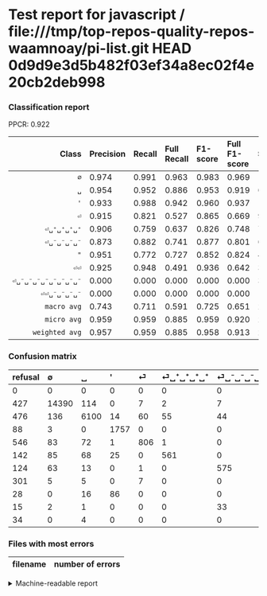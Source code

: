 # Test report for javascript / file:///tmp/top-repos-quality-repos-waamnoay/pi-list.git HEAD 0d9d9e3d5b482f03ef34a8ec02f4e20cb2deb998

### Classification report

PPCR: 0.922

| Class | Precision | Recall | Full Recall | F1-score | Full F1-score | Support | Full Support | PPCR |
|------:|:----------|:-------|:------------|:---------|:---------|:--------|:-------------|:-----|
| `∅` | 0.974| 0.991| 0.963| 0.983| 0.969| 14520| 14947| 0.971 |
| `␣` | 0.954| 0.952| 0.886| 0.953| 0.919| 6409| 6885| 0.931 |
| `'` | 0.933| 0.988| 0.942| 0.960| 0.937| 1778| 1866| 0.953 |
| `⏎` | 0.915| 0.821| 0.527| 0.865| 0.669| 982| 1528| 0.643 |
| `⏎␣⁺␣⁺␣⁺␣⁺` | 0.906| 0.759| 0.637| 0.826| 0.748| 739| 881| 0.839 |
| `⏎␣⁻␣⁻␣⁻␣⁻` | 0.873| 0.882| 0.741| 0.877| 0.801| 652| 776| 0.840 |
| `"` | 0.951| 0.772| 0.727| 0.852| 0.824| 448| 476| 0.941 |
| `⏎⏎` | 0.925| 0.948| 0.491| 0.936| 0.642| 324| 625| 0.518 |
| `⏎␣⁻␣⁻␣⁻␣⁻␣⁻␣⁻␣⁻␣⁻` | 0.000| 0.000| 0.000| 0.000| 0.000| 36| 51| 0.706 |
| `⏎⏎␣⁻␣⁻␣⁻␣⁻` | 0.000| 0.000| 0.000| 0.000| 0.000| 10| 44| 0.227 |
| `macro avg` | 0.743| 0.711| 0.591| 0.725| 0.651| 25898| 28079| 0.922 |
| `micro avg` | 0.959| 0.959| 0.885| 0.959| 0.920| 25898| 28079| 0.922 |
| `weighted avg` | 0.957| 0.959| 0.885| 0.958| 0.913| 25898| 28079| 0.922 |

### Confusion matrix

|refusal|  ∅| ␣| '| ⏎| ⏎␣⁺␣⁺␣⁺␣⁺| ⏎␣⁻␣⁻␣⁻␣⁻| ⏎⏎| "| ⏎␣⁻␣⁻␣⁻␣⁻␣⁻␣⁻␣⁻␣⁻| ⏎⏎␣⁻␣⁻␣⁻␣⁻| 
|:---|:---|:---|:---|:---|:---|:---|:---|:---|:---|:---|
|0 |0 |0 |0 |0 |0 |0 |0 |0 |0 |0 |
|427 |14390 |114 |0 |7 |2 |7 |0 |0 |0 |0 |
|476 |136 |6100 |14 |60 |55 |44 |0 |0 |0 |0 |
|88 |3 |0 |1757 |0 |0 |0 |0 |18 |0 |0 |
|546 |83 |72 |1 |806 |1 |0 |19 |0 |0 |0 |
|142 |85 |68 |25 |0 |561 |0 |0 |0 |0 |0 |
|124 |63 |13 |0 |1 |0 |575 |0 |0 |0 |0 |
|301 |5 |5 |0 |7 |0 |0 |307 |0 |0 |0 |
|28 |0 |16 |86 |0 |0 |0 |0 |346 |0 |0 |
|15 |2 |1 |0 |0 |0 |33 |0 |0 |0 |0 |
|34 |0 |4 |0 |0 |0 |0 |6 |0 |0 |0 |

### Files with most errors

| filename | number of errors|
|:----:|:-----|

<details>
    <summary>Machine-readable report</summary>
```json
{
  "cl_report": {"\"": {"f1-score": 0.8522167487684729, "precision": 0.9505494505494505, "recall": 0.7723214285714286, "support": 448}, "\u0027": {"f1-score": 0.9598470363288719, "precision": 0.9330855018587361, "recall": 0.9881889763779528, "support": 1778}, "macro avg": {"f1-score": 0.7252383129947553, "precision": 0.7430676565582527, "recall": 0.711268438732835, "support": 25898}, "micro avg": {"f1-score": 0.9592246505521662, "precision": 0.9592246505521662, "recall": 0.9592246505521662, "support": 25898}, "weighted avg": {"f1-score": 0.9576074568479078, "precision": 0.957066078606893, "recall": 0.9592246505521662, "support": 25898}, "\u2205": {"f1-score": 0.9826885648922731, "precision": 0.9744701022550281, "recall": 0.9910468319559229, "support": 14520}, "\u23ce": {"f1-score": 0.865271068169619, "precision": 0.9148694665153235, "recall": 0.8207739307535642, "support": 982}, "\u23ce\u23ce": {"f1-score": 0.9359756097560975, "precision": 0.9246987951807228, "recall": 0.9475308641975309, "support": 324}, "\u23ce\u23ce\u2423\u207b\u2423\u207b\u2423\u207b\u2423\u207b": {"f1-score": 0.0, "precision": 0.0, "recall": 0.0, "support": 10}, "\u23ce\u2423\u207a\u2423\u207a\u2423\u207a\u2423\u207a": {"f1-score": 0.8262150220913107, "precision": 0.9063004846526656, "recall": 0.7591339648173207, "support": 739}, "\u23ce\u2423\u207b\u2423\u207b\u2423\u207b\u2423\u207b": {"f1-score": 0.8771929824561404, "precision": 0.8725341426403642, "recall": 0.8819018404907976, "support": 652}, "\u23ce\u2423\u207b\u2423\u207b\u2423\u207b\u2423\u207b\u2423\u207b\u2423\u207b\u2423\u207b\u2423\u207b": {"f1-score": 0.0, "precision": 0.0, "recall": 0.0, "support": 36}, "\u2423": {"f1-score": 0.9529760974847679, "precision": 0.9541686219302362, "recall": 0.9517865501638321, "support": 6409}},
  "cl_report_full": {"\"": {"f1-score": 0.8238095238095239, "precision": 0.9505494505494505, "recall": 0.726890756302521, "support": 476}, "\u0027": {"f1-score": 0.9373166177647373, "precision": 0.9330855018587361, "recall": 0.9415862808145766, "support": 1866}, "macro avg": {"f1-score": 0.6508645572959688, "precision": 0.7430676565582527, "recall": 0.5913638740248828, "support": 28079}, "micro avg": {"f1-score": 0.9204661244604183, "precision": 0.9592246505521662, "recall": 0.8847181167420493, "support": 28079}, "weighted avg": {"f1-score": 0.9134477653264622, "precision": 0.9537322974043523, "recall": 0.8847181167420493, "support": 28079}, "\u2205": {"f1-score": 0.9685670054519754, "precision": 0.9744701022550281, "recall": 0.9627349969893624, "support": 14947}, "\u23ce": {"f1-score": 0.6691573266915734, "precision": 0.9148694665153235, "recall": 0.5274869109947644, "support": 1528}, "\u23ce\u23ce": {"f1-score": 0.6415882967607106, "precision": 0.9246987951807228, "recall": 0.4912, "support": 625}, "\u23ce\u23ce\u2423\u207b\u2423\u207b\u2423\u207b\u2423\u207b": {"f1-score": 0.0, "precision": 0.0, "recall": 0.0, "support": 44}, "\u23ce\u2423\u207a\u2423\u207a\u2423\u207a\u2423\u207a": {"f1-score": 0.748, "precision": 0.9063004846526656, "recall": 0.6367763904653803, "support": 881}, "\u23ce\u2423\u207b\u2423\u207b\u2423\u207b\u2423\u207b": {"f1-score": 0.8013937282229965, "precision": 0.8725341426403642, "recall": 0.740979381443299, "support": 776}, "\u23ce\u2423\u207b\u2423\u207b\u2423\u207b\u2423\u207b\u2423\u207b\u2423\u207b\u2423\u207b\u2423\u207b": {"f1-score": 0.0, "precision": 0.0, "recall": 0.0, "support": 51}, "\u2423": {"f1-score": 0.9188130742581715, "precision": 0.9541686219302362, "recall": 0.8859840232389252, "support": 6885}},
  "ppcr": 0.922326293671427
}
```
</details>
